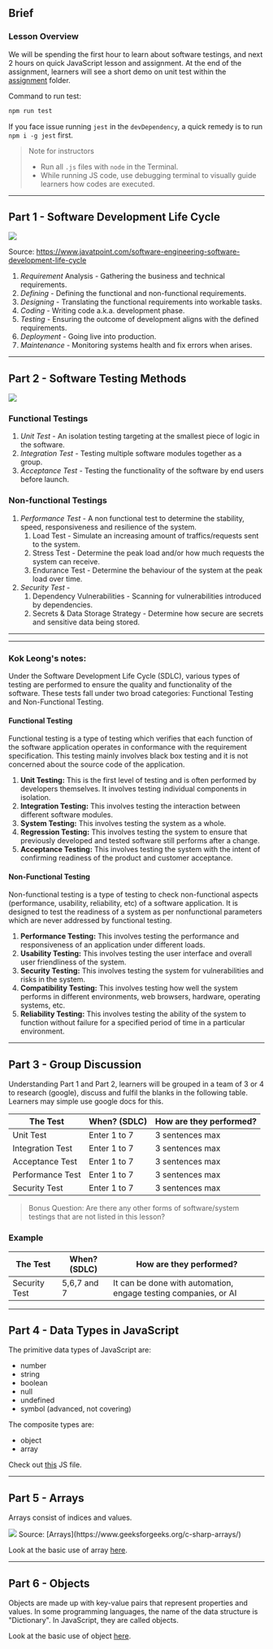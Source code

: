 ## Brief

### Lesson Overview

We will be spending the first hour to learn about software testings, and next 2 hours on quick JavaScript lesson and assignment. At the end of the assignment, learners will see a short demo on unit test within the [assignment](./assignment) folder.

Command to run test:

```sh
npm run test 
```

If you face issue running `jest` in the `devDependency`, a quick remedy is to run `npm i -g jest` first.

> Note for instructors
> - Run all `.js` files with `node` in the Terminal.
> - While running JS code, use debugging terminal to visually guide learners how codes are executed.

---

## Part 1 - Software Development Life Cycle

<img src="./assets/sdlc.png" />

Source: https://www.javatpoint.com/software-engineering-software-development-life-cycle

1. *Requirement* Analysis - Gathering the business and technical requirements.
1. *Defining* - Defining the functional and non-functional requirements.
1. *Designing* - Translating the functional requirements into workable tasks.
1. *Coding* - Writing code a.k.a. development phase.
1. *Testing* - Ensuring the outcome of development aligns with the defined requirements.
1. *Deployment* - Going live into production.
1. *Maintenance* - Monitoring systems health and fix errors when arises.

---

## Part 2 - Software Testing Methods

<img src="./assets/test-diagram.png" />

### Functional Testings

1. *Unit Test* - An isolation testing targeting at the smallest piece of logic in the software.
2. *Integration Test* - Testing multiple software modules together as a group.
3. *Acceptance Test* - Testing the functionality of the software by end users before launch.

### Non-functional Testings

1. *Performance Test* - A non functional test to determine the stability, speed, responsiveness and resilience of the system.
    1. Load Test - Simulate an increasing amount of traffics/requests sent to the system.
    1. Stress Test - Determine the peak load and/or how much requests the system can receive.
    1. Endurance Test - Determine the behaviour of the system at the peak load over time.
1. *Security Test* -
    1. Dependency Vulnerabilities - Scanning for vulnerabilities introduced by dependencies.
    1. Secrets & Data Storage Strategy - Determine how secure are secrets and sensitive data being stored.
---

---
### Kok Leong's notes:

Under the Software Development Life Cycle (SDLC), various types of testing are performed to ensure the quality and functionality of the software. These tests fall under two broad categories: Functional Testing and Non-Functional Testing.

#### Functional Testing

Functional testing is a type of testing which verifies that each function of the software application operates in conformance with the requirement specification. This testing mainly involves black box testing and it is not concerned about the source code of the application.

1. **Unit Testing:** This is the first level of testing and is often performed by developers themselves. It involves testing individual components in isolation.
2. **Integration Testing:** This involves testing the interaction between different software modules.
3. **System Testing:** This involves testing the system as a whole.
4. **Regression Testing:** This involves testing the system to ensure that previously developed and tested software still performs after a change.
5. **Acceptance Testing:** This involves testing the system with the intent of confirming readiness of the product and customer acceptance.

#### Non-Functional Testing

Non-functional testing is a type of testing to check non-functional aspects (performance, usability, reliability, etc) of a software application. It is designed to test the readiness of a system as per nonfunctional parameters which are never addressed by functional testing.

1. **Performance Testing:** This involves testing the performance and responsiveness of an application under different loads.
2. **Usability Testing:** This involves testing the user interface and overall user friendliness of the system.
3. **Security Testing:** This involves testing the system for vulnerabilities and risks in the system.
4. **Compatibility Testing:** This involves testing how well the system performs in different environments, web browsers, hardware, operating systems, etc.
5. **Reliability Testing:** This involves testing the ability of the system to function without failure for a specified period of time in a particular environment.


---

## Part 3 - Group Discussion

Understanding Part 1 and Part 2, learners will be grouped in a team of 3 or 4 to research (google), discuss and fulfil the blanks in the following table. Learners may simple use google docs for this.

|The Test|When? (SDLC)|How are they performed?|
|----|----|---|
|Unit Test|Enter 1 to 7|3 sentences max|
|Integration Test|Enter 1 to 7|3 sentences max|
|Acceptance Test|Enter 1 to 7|3 sentences max|
|Performance Test|Enter 1 to 7|3 sentences max|
|Security Test|Enter 1 to 7|3 sentences max|

> Bonus Question: Are there any other forms of software/system testings that are not listed in this lesson?

### Example
|The Test|When? (SDLC)|How are they performed?|
|----|----|---|
|Security Test|5,6,7 and 7|It can be done with automation, engage testing companies, or AI|

---

## Part 4 - Data Types in JavaScript

The primitive data types of JavaScript are:
- number
- string
- boolean
- null
- undefined
- symbol (advanced, not covering)

The composite types are:
- object
- array

Check out [this](./src/data-types.js) JS file.

---

## Part 5 - Arrays

Arrays consist of indices and values.

<img src="./assets/array.jpeg" />
Source: [Arrays](https://www.geeksforgeeks.org/c-sharp-arrays/)

Look at the basic use of array [here](./src/arrays.js).

---

## Part 6 - Objects

Objects are made up with key-value pairs that represent properties and values. In some programming languages, the name of the data structure is "Dictionary". In JavaScript, they are called objects.

Look at the basic use of object [here](./src/objects.js).
